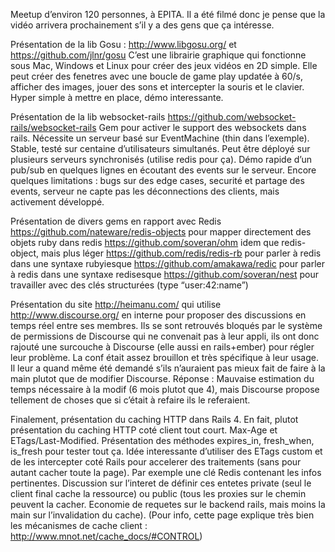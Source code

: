 Meetup d’environ 120 personnes, à EPITA. Il a été filmé donc je pense que la vidéo arrivera prochainement s’il y a des gens que ça intéresse.

Présentation de la lib Gosu :
http://www.libgosu.org/ et https://github.com/jlnr/gosu
C’est une librairie graphique qui fonctionne sous Mac, Windows et Linux pour créer des jeux vidéos en 2D simple. Elle peut créer des fenetres avec une boucle de game play updatée à 60/s, afficher des images, jouer des sons et intercepter la souris et le clavier. Hyper simple à mettre en place, démo interessante.

Présentation de la lib websocket-rails
https://github.com/websocket-rails/websocket-rails
Gem pour activer le support des websockets dans rails. Nécessite un serveur basé sur EventMachine (thin dans l’exemple). Stable, testé sur centaine d’utilisateurs simultanés. Peut être déployé sur plusieurs serveurs synchronisés (utilise redis pour ça). Démo rapide d’un pub/sub en quelques lignes en écoutant des events sur le serveur. Encore quelques limitations : bugs sur des edge cases, securité et partage des events, serveur ne capte pas les déconnections des clients, mais activement développé.

Présentation de divers gems en rapport avec Redis
https://github.com/nateware/redis-objects pour mapper directement des objets ruby dans redis
https://github.com/soveran/ohm idem que redis-object, mais plus léger
https://github.com/redis/redis-rb pour parler à redis dans une syntaxe rubyiesque
https://github.com/amakawa/redic pour parler à redis dans une syntaxe redisesque
https://github.com/soveran/nest pour travailler avec des clés structurées (type “user:42:name”)

Présentation du site http://heimanu.com/ qui utilise http://www.discourse.org/ en interne pour proposer des discussions en temps réel entre ses membres. Ils se sont retrouvés bloqués par le système de permissions de Discourse qui ne convenait pas à leur appli, ils ont donc rajouté une surcouche à Discourse (elle aussi en rails+ember) pour régler leur problème. La conf était assez brouillon et très spécifique à leur usage. Il leur a quand même été demandé s’ils n’auraient pas mieux fait de faire à la main plutot que de modifier Discourse. Réponse : Mauvaise estimation du temps nécessaire à la modif (6 mois plutot que 4), mais Discourse propose tellement de choses que si c’était à refaire ils le referaient.

Finalement, présentation du caching HTTP dans Rails 4. En fait, plutot présentation du caching HTTP coté client tout court. Max-Age et ETags/Last-Modified. Présentation des méthodes expires_in, fresh_when, is_fresh pour tester tout ça.
Idée interessante d’utiliser des ETags custom et de les intercepter coté Rails pour accelerer des traitements (sans pour autant cacher toute la page). Par exemple une clé Redis contenant les infos pertinentes. Discussion sur l’interet de définir ces entetes private (seul le client final cache la ressource) ou public (tous les proxies sur le chemin peuvent la cacher. Economie de requetes sur le backend rails, mais moins la main sur l’invalidation du cache).
(Pour info, cette page explique très bien les mécanismes de cache client : http://www.mnot.net/cache_docs/#CONTROL)

